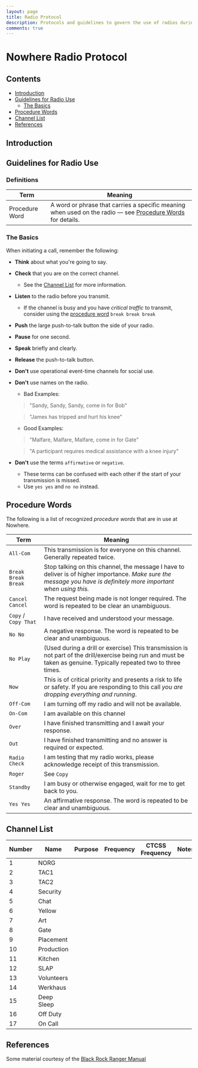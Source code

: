 ```yaml
---
layout: page
title: Radio Protocol
description: Protocols and guidelines to govern the use of radios during setup, event and strike.
comments: true
---
```


# Nowhere Radio Protocol

## Contents
- [Introduction](#introduction)
- [Guidelines for Radio Use](#guidelines-for-radio-use)
    - [The Basics](#the-basics)
- [Procedure Words](#procedure-words)
- [Channel List](#channel-list)
- [References](#references)

## Introduction

## Guidelines for Radio Use

### Definitions
| Term             | Meaning |
|---               |---      |
|Procedure Word    | A word or phrase that carries a specific meaning when used on the radio — see [Procedure Words](#procedure-words) for details.     |

### The Basics

When initiating a call, remember the following:
- **Think** about what you're going to say.
- **Check** that you are on the correct channel.
    - See the [Channel List](#channel-list) for more information.
- **Listen** to the radio before you transmit.
    - If the channel is busy and you have *critical traffic* to transmit, consider using the [procedure word](#procedure-words) `break break break`
- **Push** the large push-to-talk button the side of your radio.
- **Pause** for one second.
- **Speak** briefly and clearly.
- **Release** the push-to-talk button.

- **Don't** use operational event-time channels for social use.

- **Don't** use names on the radio.
    - Bad Examples:
    > "Sandy, Sandy, Sandy, come in for Bob"

    > "James has tripped and hurt his knee"

    - Good Examples:
    > "Malfare, Malfare, Malfare, come in for Gate"

    > "A participant requires medical assistance with a knee injury"

- **Don't** use the terms `affirmative` or `negative`.
    - These terms can be confused with each other if the start of your transmission is missed.
    - Use `yes yes` and `no no` instead.

## Procedure Words
The following is a list of recognized *procedure words* that are in use at Nowhere.

|Term   | Meaning  |
| ---   |   ---    |
| `All-Com` | This transmission is for everyone on this channel. Generally repeated twice.
| `Break Break Break` | Stop talking on this channel, the message I have to deliver is of higher importance. *Make sure the message you have is definitely more important when using this.* |
| `Cancel Cancel` | The request being made is not longer required. The word is repeated to be clear an unambiguous. |
| `Copy` / `Copy That` | I have received and understood your message. |
| `No No` | A negative response. The word is repeated to be clear and unambiguous. |
| `No Play` | (Used during a drill or exercise) This transmission is not part of the drill/exercise being run and must be taken as genuine. Typically repeated two to three times.
| `Now` | This is of critical priority and presents a risk to life or safety. If you are responding to this call *you are dropping everything and running*.|
| `Off-Com` | I am turning off my radio and will not be available. |
| `On-Com` | I am available on this channel |
| `Over` | I have finished transmitting and I await your response. |
| `Out`  | I have finished transmitting and no answer is required or expected. |
| `Radio Check` | I am testing that my radio works, please acknowledge receipt of this transmission. |
|`Roger`| See `Copy` |
| `Standby` | I am busy or otherwise engaged, wait for me to get back to you. |
| `Yes Yes` | An affirmative response. The word is repeated to be clear and unambiguous. |


## Channel List
Number  | Name        | Purpose | Frequency | CTCSS Frequency  | Notes
--      |---          |---      |---        |---          |--
 1      | NORG        |         |           |             |   
 2      | TAC1        |         |           |             |   
 3      | TAC2        |         |           |             |   
 4      | Security    |         |           |             |     
 5      | Chat        |         |           |             |     
 6      | Yellow      |         |           |             |     
 7      | Art         |         |           |             |     
 8      | Gate        |         |           |             |     
 9      | Placement   |         |           |             |     
 10     | Production  |         |           |             |     
 11     | Kitchen     |         |           |             |     
 12     | SLAP        |         |           |             |     
 13     | Volunteers  |         |           |             |     
 14     | Werkhaus    |         |           |             |     
 15     | Deep Sleep  |         |           |             |     
 16     | Off Duty    |         |           |             |     
 17     | On Call     |         |           |             |   

 ## References
 Some material courtesy of the [Black Rock Ranger Manual](http://rangers.burningman.org/wp-content/uploads/ranger-manual-2014.pdf)  
